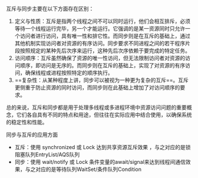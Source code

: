互斥与同步主要在以下方面存在区别：

1. 定义与性质：互斥是指两个线程之间不可以同时运行，他们会相互排斥，必须等待一个线程运行完毕，另一个才能运行。它强调的是某一资源同时只允许一个访问者进行访问，具有唯一性和排它性。而同步则是在互斥的基础上，通过其他机制实现访问者对资源的有序访问。同步要求不同进程之间的若干程序片段按照规定的某种先后次序来运行，这种先后次序依赖于要完成的特定任务。
2. 访问顺序：互斥虽然确保了资源的唯一性访问，但无法限制访问者对资源的访问顺序，即访问是无序的。而同步则在互斥的基础上，实现了对资源的有序访问，确保线程或进程按照特定的顺序执行。
3. ==复杂性：从某种程度上讲，同步可以被视为一种更为复杂的互斥==。互斥更侧重于防止资源的同时访问，而同步则在此基础上增加了对访问顺序的要求。

总的来说，互斥和同步都是用于处理多线程或多进程环境中资源访问问题的重要概念，它们各自具有不同的特点和用途，但往往在实际应用中结合使用，以确保系统的稳定性和性能。

同步与互斥的应用方面 
- 互斥：使用 synchronized 或 Lock 达到共享资源互斥效果 ，与之对应的是锁阻塞队列EntryList/AQS队列
- 同步：使用 wait/notify 或 Lock 条件变量的await/signal来达到线程间通信效果，与之对应的是等待队列WaitSet/条件队列Condition